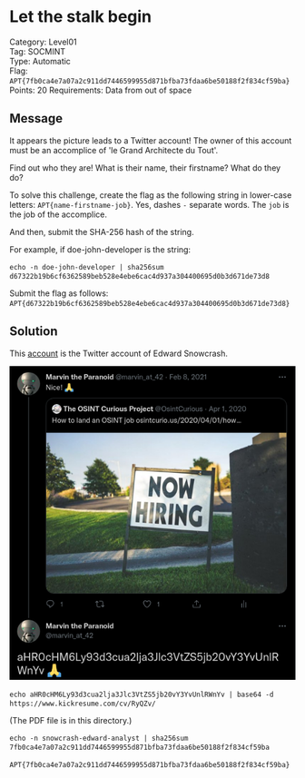# Let the stalk begin

Category: Level01  
Tag: SOCMINT  
Type: Automatic  
Flag: `APT{7fb0ca4e7a07a2c911dd7446599955d871bfba73fdaa6be50188f2f834cf59ba}`  
Points: 20
Requirements: Data from out of space

## Message

It appears the picture leads to a Twitter account! The owner of this account must be an accomplice of 'le Grand Architecte du Tout'.

Find out who they are! What is their name, their firstname? What do they do?

To solve this challenge, create the flag as the following string in lower-case letters: `APT{name-firstname-job}`. Yes, dashes `-` separate words. The `job` is the job of the accomplice.

And then, submit the SHA-256 hash of the string.

For example, if doe-john-developer is the string:
```
echo -n doe-john-developer | sha256sum
d67322b19b6cf6362589beb528e4ebe6cac4d937a304400695d0b3d671de73d8
```

Submit the flag as follows:  
`APT{d67322b19b6cf6362589beb528e4ebe6cac4d937a304400695d0b3d671de73d8}`

## Solution

This [account](https://web.archive.org/web/20220122130603/https://twitter.com/marvin_at_42) is the Twitter account of Edward Snowcrash.

![img](screen.png)

```
echo aHR0cHM6Ly93d3cua2lja3Jlc3VtZS5jb20vY3YvUnlRWnYv | base64 -d
https://www.kickresume.com/cv/RyQZv/
```

(The PDF file is in this directory.)

```
echo -n snowcrash-edward-analyst | sha256sum
7fb0ca4e7a07a2c911dd7446599955d871bfba73fdaa6be50188f2f834cf59ba
```

`APT{7fb0ca4e7a07a2c911dd7446599955d871bfba73fdaa6be50188f2f834cf59ba}`
